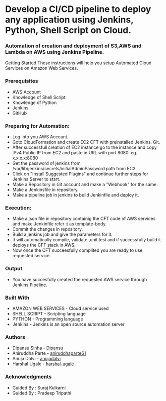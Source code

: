 # Develop a CI/CD pipeline to deploy any application using Jenkins, Python, Shell Script on Cloud.

### Automation of creation and deployment of S3,AWS and Lambda on AWS using Jenkins Pipeline.

Getting Started
These instructions will help you setup Automated Cloud Services on Amazon Web Services.

### Prerequisites
* AWS Account
* Knowledge of Shell Script
* Knowledge of Python
* Jenkins
* GitHub

### Preparing for Automation:
* Log into you AWS Account.
* Goto CloudFormation  and create EC2 CFT with preinstalled Jenkins, Git.
* After successfull creation of EC2 instance go to the instance and copy IPv4 Public IP from EC2 and paste in URL with port 8080. eg. x.x.x.x:8080
* Get the password of jenkins from /var/lib/jenkins/secrets/initialAdminPassword path from EC2.
* Click on "Install Suggested Plugins" and continue further steps for Jenkins Server to start.
* Make a Repository in Git account and make a "Webhook" for the same.
* Make a Jenkinsfile in repository.
* Make a pipeline job in jenkins to build Jenkinfile and deploy it.

### Execution:
* Make a json file in repository containig the CFT code of AWS services and make Jenkinfile refer it as template-body. 
* Commit the changes in repository.
* Build a jenkins job and give the parameters for it.
* It will automatically compile, validate ,unit test and if successfully build it deploys the CFT stack in AWS.
* Now once the CFT succeesfully complited you are ready to use requested service.

### Output

* You have succesfully created the requested AWS service through Jenkins Pipeline. 


### Built With
* AMAZON WEB SERVICES - Cloud service used
* SHELL SCRIPT - Scripting language
* PYTHON - Programming language
* Jenkins - Jenkins is an open source automation server
### Authors
* Dipansu Sinha - [Dipansu](https://github.com/Dipansu)
* Aniruddha Parte -  [aniruddhaparte61](https://github.com/aniruddhaparte61)
* Anuja Dalvi - [anujadalvi](https://github.com/anujadalvi)
* Harshal Ugale - [harshal-ugale](https://github.com/harshal-ugale)

### Acknowledgments
* Guided By : Suraj Kulkarni
* Guided By : Pradeep Tripathi
